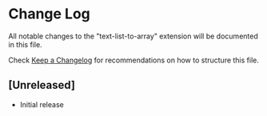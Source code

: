 # Change Log

All notable changes to the "text-list-to-array" extension will be documented in this file.

Check [Keep a Changelog](http://keepachangelog.com/) for recommendations on how to structure this file.

## [Unreleased]

- Initial release